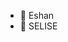 - 👋 Eshan 
- 🌱 SELISE



<!---
EshanB101/EshanB101 is a ✨ special ✨ repository because its `README.md` (this file) appears on your GitHub profile.
You can click the Preview link to take a look at your changes.
--->
